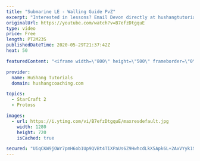 ```yaml
---
title: "Submarine LE - Walling Guide PvZ"
excerpt: "Interested in lessons? Email Devon directly at hushangtutorials@outlook.com ------------------------------------------------------------------------------------------------------- Want to support HuShang Tutorials directly? Patreon is a website where you can contribute a monthly donation that will help"
originalUrl: https://youtube.com/watch?v=B7efzDtgquE
type: video
price: Free
length: PT2M23S
publishedDateTime: 2020-05-29T21:37:42Z
heat: 50

featuredContent: "<iframe width=\"800\" height=\"500\" frameborder=\"0\" src=\"https://www.youtube.com/embed/B7efzDtgquE\" allow=\"accelerometer; autoplay; encrypted-media; gyroscope; picture-in-picture\" allowfullscreen></iframe>"

provider:
  name: HuShang Tutorials
  domain: hushangcoaching.com

topics:
  - StarCraft 2
  - Protoss

images:
  - url: https://i.ytimg.com/vi/B7efzDtgquE/maxresdefault.jpg
    width: 1280
    height: 720
    isCached: true

secured: "UiqCKW9jOWr7pmH6ob1Up9QVBt4TiXPaUs6Z9HwhcdLkX5Apk6L+2AxVYyk1SSbdTLZXmHkGfpW+cD+wM4qvlt0o73n88S1fLMxxU3EBZS10OymXaBLIWRttmdKQnaNetTGR9zW/yR32AGcdFGmw8XvqmCio13ZnWqOxPCE+YSdtp5DDZMFR+xfcMNscigkKYuyNR6oWZ7ePfGT17rkxGZuOTfnFlk+a3oaY/vzyIiS57ubgShj00+OniikNAyRUlvaRC/jFjymJHQtsxRr0NE810MSlP1YPEJ9AO1PtFEMXEgidlH08SCIbXMtrqmMcrcCDMbV6ignu+Y7p7ql4nKyKT8dMMSKNr2N7O2AO8HzcbEb4FjtvixL/XxgTVaGu0XJqY048oZraQx3zaKHQ4WhTS12ToyjsnoVre322ILg=;08V9xkMZK4IDaEZq4x1XvQ=="
---
```


